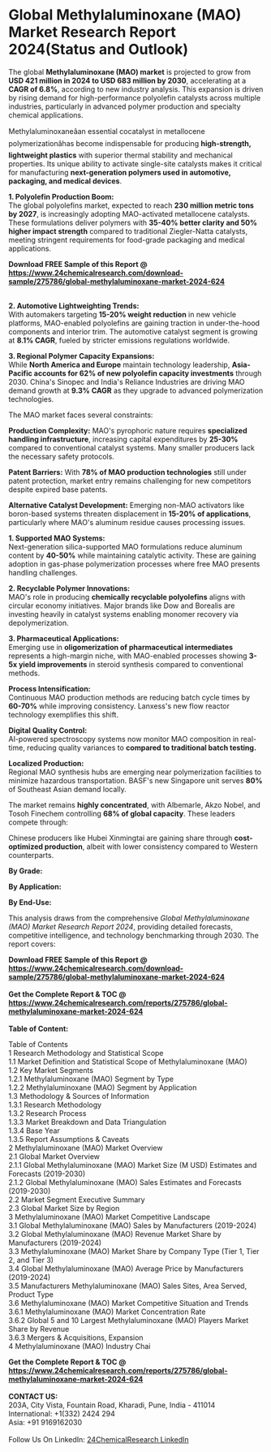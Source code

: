 <h1>Global Methylaluminoxane (MAO) Market Research Report 2024(Status and Outlook)</h1><p>The global <strong>Methylaluminoxane (MAO) market</strong> is projected to grow from <strong>USD 421 million in 2024 to USD 683 million by 2030</strong>, accelerating at a <strong>CAGR of 6.8%</strong>, according to new industry analysis. This expansion is driven by rising demand for high-performance polyolefin catalysts across multiple industries, particularly in advanced polymer production and specialty chemical applications.</p><p>Methylaluminoxaneâan essential cocatalyst in metallocene polymerizationâhas become indispensable for producing <strong>high-strength, lightweight plastics</strong> with superior thermal stability and mechanical properties. Its unique ability to activate single-site catalysts makes it critical for manufacturing <strong>next-generation polymers used in automotive, packaging, and medical devices</strong>.</p><p><strong>1. Polyolefin Production Boom:</strong><br>
The global polyolefins market, expected to reach <strong>230 million metric tons by 2027</strong>, is increasingly adopting MAO-activated metallocene catalysts. These formulations deliver polymers with <strong>35-40% better clarity and 50% higher impact strength</strong> compared to traditional Ziegler-Natta catalysts, meeting stringent requirements for food-grade packaging and medical applications.</p><div><b>Download FREE Sample of this Report @ 
            <a href="https://www.24chemicalresearch.com/download-sample/275786/global-methylaluminoxane-market-2024-624">
            https://www.24chemicalresearch.com/download-sample/275786/global-methylaluminoxane-market-2024-624</a></b></div><br><p><strong>2. Automotive Lightweighting Trends:</strong><br>
With automakers targeting <strong>15-20% weight reduction</strong> in new vehicle platforms, MAO-enabled polyolefins are gaining traction in under-the-hood components and interior trim. The automotive catalyst segment is growing at <strong>8.1% CAGR</strong>, fueled by stricter emissions regulations worldwide.</p><p><strong>3. Regional Polymer Capacity Expansions:</strong><br>
While <strong>North America and Europe</strong> maintain technology leadership, <strong>Asia-Pacific accounts for 62% of new polyolefin capacity investments</strong> through 2030. China's Sinopec and India's Reliance Industries are driving MAO demand growth at <strong>9.3% CAGR</strong> as they upgrade to advanced polymerization technologies.</p><p>The MAO market faces several constraints:</p><p><strong>Production Complexity:</strong> MAO's pyrophoric nature requires <strong>specialized handling infrastructure</strong>, increasing capital expenditures by <strong>25-30%</strong> compared to conventional catalyst systems. Many smaller producers lack the necessary safety protocols.</p><p><strong>Patent Barriers:</strong> With <strong>78% of MAO production technologies</strong> still under patent protection, market entry remains challenging for new competitors despite expired base patents.</p><p><strong>Alternative Catalyst Development:</strong> Emerging non-MAO activators like boron-based systems threaten displacement in <strong>15-20% of applications</strong>, particularly where MAO's aluminum residue causes processing issues.</p><p><strong>1. Supported MAO Systems:</strong><br>
Next-generation silica-supported MAO formulations reduce aluminum content by <strong>40-50%</strong> while maintaining catalytic activity. These are gaining adoption in gas-phase polymerization processes where free MAO presents handling challenges.</p><p><strong>2. Recyclable Polymer Innovations:</strong><br>
MAO's role in producing <strong>chemically recyclable polyolefins</strong> aligns with circular economy initiatives. Major brands like Dow and Borealis are investing heavily in catalyst systems enabling monomer recovery via depolymerization.</p><p><strong>3. Pharmaceutical Applications:</strong><br>
Emerging use in <strong>oligomerization of pharmaceutical intermediates</strong> represents a high-margin niche, with MAO-enabled processes showing <strong>3-5x yield improvements</strong> in steroid synthesis compared to conventional methods.</p><p><strong>Process Intensification:</strong><br>
	Continuous MAO production methods are reducing batch cycle times by <strong>60-70%</strong> while improving consistency. Lanxess's new flow reactor technology exemplifies this shift.</p><p><strong>Digital Quality Control:</strong><br>
	AI-powered spectroscopy systems now monitor MAO composition in real-time, reducing quality variances to <strong> compared to traditional batch testing.</strong></p><p><strong>Localized Production:</strong><br>
	Regional MAO synthesis hubs are emerging near polymerization facilities to minimize hazardous transportation. BASF's new Singapore unit serves <strong>80%</strong> of Southeast Asian demand locally.</p><p>The market remains <strong>highly concentrated</strong>, with Albemarle, Akzo Nobel, and Tosoh Finechem controlling <strong>68% of global capacity</strong>. These leaders compete through:</p><p>Chinese producers like Hubei Xinmingtai are gaining share through <strong>cost-optimized production</strong>, albeit with lower consistency compared to Western counterparts.</p><p><strong>By Grade:</strong></p><p><strong>By Application:</strong></p><p><strong>By End-Use:</strong></p><p>This analysis draws from the comprehensive <em>Global Methylaluminoxane (MAO) Market Research Report 2024</em>, providing detailed forecasts, competitive intelligence, and technology benchmarking through 2030. The report covers:</p><div><b>Download FREE Sample of this Report @ 
            <a href="https://www.24chemicalresearch.com/download-sample/275786/global-methylaluminoxane-market-2024-624">
            https://www.24chemicalresearch.com/download-sample/275786/global-methylaluminoxane-market-2024-624</a></b></div><br><div><b>Get the Complete Report & TOC @ 
            <a href="https://www.24chemicalresearch.com/reports/275786/global-methylaluminoxane-market-2024-624">
            https://www.24chemicalresearch.com/reports/275786/global-methylaluminoxane-market-2024-624</a></b></div><br>
            <b>Table of Content:</b><p>Table of Contents<br />
1 Research Methodology and Statistical Scope<br />
1.1 Market Definition and Statistical Scope of Methylaluminoxane (MAO)<br />
1.2 Key Market Segments<br />
1.2.1 Methylaluminoxane (MAO) Segment by Type<br />
1.2.2 Methylaluminoxane (MAO) Segment by Application<br />
1.3 Methodology & Sources of Information<br />
1.3.1 Research Methodology<br />
1.3.2 Research Process<br />
1.3.3 Market Breakdown and Data Triangulation<br />
1.3.4 Base Year<br />
1.3.5 Report Assumptions & Caveats<br />
2 Methylaluminoxane (MAO) Market Overview<br />
2.1 Global Market Overview<br />
2.1.1 Global Methylaluminoxane (MAO) Market Size (M USD) Estimates and Forecasts (2019-2030)<br />
2.1.2 Global Methylaluminoxane (MAO) Sales Estimates and Forecasts (2019-2030)<br />
2.2 Market Segment Executive Summary<br />
2.3 Global Market Size by Region<br />
3 Methylaluminoxane (MAO) Market Competitive Landscape<br />
3.1 Global Methylaluminoxane (MAO) Sales by Manufacturers (2019-2024)<br />
3.2 Global Methylaluminoxane (MAO) Revenue Market Share by Manufacturers (2019-2024)<br />
3.3 Methylaluminoxane (MAO) Market Share by Company Type (Tier 1, Tier 2, and Tier 3)<br />
3.4 Global Methylaluminoxane (MAO) Average Price by Manufacturers (2019-2024)<br />
3.5 Manufacturers Methylaluminoxane (MAO) Sales Sites, Area Served, Product Type<br />
3.6 Methylaluminoxane (MAO) Market Competitive Situation and Trends<br />
3.6.1 Methylaluminoxane (MAO) Market Concentration Rate<br />
3.6.2 Global 5 and 10 Largest Methylaluminoxane (MAO) Players Market Share by Revenue<br />
3.6.3 Mergers & Acquisitions, Expansion<br />
4 Methylaluminoxane (MAO) Industry Chai</p><div><b>Get the Complete Report & TOC @ 
            <a href="https://www.24chemicalresearch.com/reports/275786/global-methylaluminoxane-market-2024-624">
            https://www.24chemicalresearch.com/reports/275786/global-methylaluminoxane-market-2024-624</a></b></div><br><b>CONTACT US:</b><br>
            203A, City Vista, Fountain Road, Kharadi, Pune, India - 411014<br>
            International: +1(332) 2424 294<br>
            Asia: +91 9169162030 <br><br>
            Follow Us On LinkedIn: <a href="https://www.linkedin.com/company/24chemicalresearch/">24ChemicalResearch LinkedIn</a>